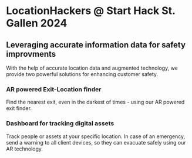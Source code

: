 # LocationHackers @ Start Hack St. Gallen 2024

## Leveraging accurate information data for safety improvments
With the help of accurate location data and augmented technology, we provide two powerful solutions for enhancing customer safety.

### AR powered Exit-Location finder
Find the nearest exit, even in the darkest of times - using our AR powered exit finder.

### Dashboard for tracking digital assets
Track people or assets at your specific location. In case of an emergency, send a warning to all client devices, so they can evacuate safely using our AR technology.